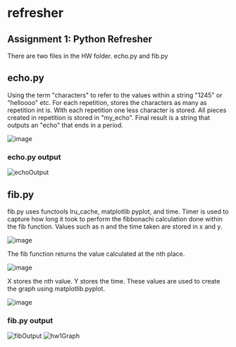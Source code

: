 # refresher
## Assignment 1: Python Refresher

There are two files in the HW folder. echo.py and fib.py

## echo.py
Using the term "characters" to refer to the values within a string "1245" or "helloooo" etc.
  For each repetition, stores the characters as many as repetition int is.
  With each repetition one less character is stored. All pieces created in repetition is stored in "my_echo".
  Final result is a string that outputs an "echo" that ends in a period.
  
  ![image](https://github.com/KyraEvjen/refresher/assets/156963640/46bf8666-c148-4209-bb11-04c30dd08d05)

### echo.py output

![echoOutput](https://github.com/KyraEvjen/refresher/assets/156963640/e214ca92-cd51-43f5-a1b5-5a4f8c4e7e07)

## fib.py
  fib.py uses functools lru_cache, matplotlib pyplot, and time.
  Timer is used to capture how long it took to perform the fibbonachi calculation done within the fib function.
  Values such as n and the time taken are stored in x and y. 

  ![image](https://github.com/KyraEvjen/refresher/assets/156963640/96251678-8bde-4f4d-ad03-19efb1f5acf0)

  The fib function returns the value calculated at the nth place.

![image](https://github.com/KyraEvjen/refresher/assets/156963640/b4309656-93e7-4451-bef5-0f81c8cff263)

  
  X stores the nth value. Y stores the time. These values are used to create the graph using matplotlib.pyplot.

  ![image](https://github.com/KyraEvjen/refresher/assets/156963640/264b4a3f-a6e0-4120-bc2a-d40cff31f607)

### fib.py output

![fibOutput](https://github.com/KyraEvjen/refresher/assets/156963640/38f8d6df-c2a0-44a4-b67a-6d5c21139649)
![hw1Graph](https://github.com/KyraEvjen/refresher/assets/156963640/10128ad4-8ba0-4978-a492-232f15fe3862)

